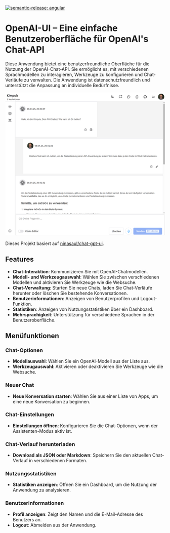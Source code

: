 [![semantic-release: angular](https://img.shields.io/badge/semantic--release-angular-e10079?logo=semantic-release)](https://github.com/semantic-release/semantic-release)

# OpenAI-UI – Eine einfache Benutzeroberfläche für OpenAI's Chat-API

Diese Anwendung bietet eine benutzerfreundliche Oberfläche für die Nutzung der OpenAI-Chat-API. Sie ermöglicht es, mit verschiedenen Sprachmodellen zu interagieren, Werkzeuge zu konfigurieren und Chat-Verläufe zu verwalten. Die Anwendung ist datenschutzfreundlich und unterstützt die Anpassung an individuelle Bedürfnisse.

![Screenshot](screenshot.png)

Dieses Projekt basiert auf
[ninasaul/chat-gpt-ui](https://github.com/ninasaul/chat-gpt-ui.git).



## Features

- **Chat-Interaktion**: Kommunizieren Sie mit OpenAI-Chatmodellen.
- **Modell- und Werkzeugauswahl**: Wählen Sie zwischen verschiedenen Modellen und aktivieren Sie Werkzeuge wie die Websuche.
- **Chat-Verwaltung**: Starten Sie neue Chats, laden Sie Chat-Verläufe herunter oder löschen Sie bestehende Konversationen.
- **Benutzerinformationen**: Anzeigen von Benutzerprofilen und Logout-Funktion.
- **Statistiken**: Anzeigen von Nutzungsstatistiken über ein Dashboard.
- **Mehrsprachigkeit**: Unterstützung für verschiedene Sprachen in der Benutzeroberfläche.

## Menüfunktionen

### Chat-Optionen
- **Modellauswahl**: Wählen Sie ein OpenAI-Modell aus der Liste aus.
- **Werkzeugauswahl**: Aktivieren oder deaktivieren Sie Werkzeuge wie die Websuche.

### Neuer Chat
- **Neue Konversation starten**: Wählen Sie aus einer Liste von Apps, um eine neue Konversation zu beginnen.

### Chat-Einstellungen
- **Einstellungen öffnen**: Konfigurieren Sie die Chat-Optionen, wenn der Assistenten-Modus aktiv ist.

### Chat-Verlauf herunterladen
- **Download als JSON oder Markdown**: Speichern Sie den aktuellen Chat-Verlauf in verschiedenen Formaten.

### Nutzungsstatistiken
- **Statistiken anzeigen**: Öffnen Sie ein Dashboard, um die Nutzung der Anwendung zu analysieren.

### Benutzerinformationen
- **Profil anzeigen**: Zeigt den Namen und die E-Mail-Adresse des Benutzers an.
- **Logout**: Abmelden aus der Anwendung.
